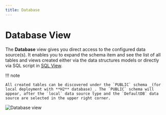 ```yaml
---
title: Database
---
```


Database View
===

The **Database** view gives you direct access to the configured data source(s).
It enables you to expand the schema item and see the list of all tables and views created either via the data structures models or directly via SQL script in [SQL View](https://www.dirigible.io/help/development/ide/views/sql/).

!!! note

    All created tables can be discovered under the `PUBLIC` schema _(for local deployment with **H2** database)_. The `PUBLIC` schema will appear, after the `local` data source type and the `DefaultDB` data source are selected in the upper right corner.


![Database view](../../../images/ide_view_database.png)






